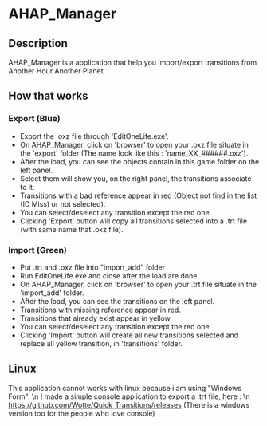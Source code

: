 # AHAP_Manager
## Description

AHAP_Manager is a application that help you import/export transitions from Another Hour Another Planet.<br>

## How that works

### Export (Blue)

- Export the .oxz file through 'EditOneLife.exe'.
- On AHAP_Manager, click on 'browser' to open your .oxz file situate in the 'export' folder (The name look like this : 'name_XX_######.oxz').
- After the load, you can see the objects contain in this game folder on the left panel.
- Select them will show you, on the right panel, the transitions associate to it.
- Transitions with a bad reference appear in red (Object not find in the list (ID Miss) or not selected).
- You can select/deselect any transition except the red one.
- Clicking 'Export' button will copy all transitions selected into a .trt file (with same name that .oxz file).

### Import (Green)

- Put .trt and .oxz file into "import_add" folder
- Run EditOneLife.exe and close after the load are done
- On AHAP_Manager, click on 'browser' to open your .trt file situate in the 'import_add' folder.
- After the load, you can see the transitions on the left panel.
- Transitions with missing reference appear in red.
- Transitions that already exist appear in yellow.
- You can select/deselect any transition except the red one.
- Clicking 'Import' button will create all new transitions selected and replace all yellow transition, in 'transitions' folder.


## Linux

This application cannot works with linux because i am using "Windows Form". \n
I made a simple console application to export a .trt file, here : \n
https://github.com/Wotte/Quick_Transitions/releases
(There is a windows version too for the people who love console)
